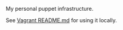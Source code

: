 My personal puppet infrastructure.

See [Vagrant README.md](https://github.com/tmclaugh-jana/straycat-puppet/blob/master/vagrant/README.md) for using it locally.
